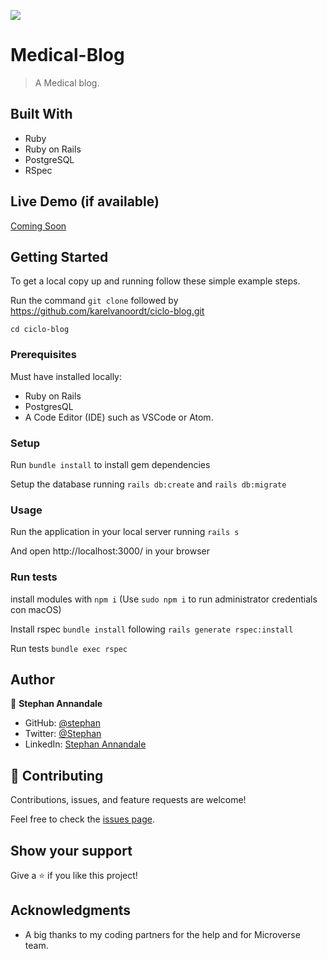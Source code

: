 
![](https://img.shields.io/badge/Microverse-blueviolet)

# Medical-Blog

> A Medical blog.


## Built With

- Ruby
- Ruby on Rails
- PostgreSQL
- RSpec


## Live Demo (if available)

[Coming Soon](https://livedemo.com)


## Getting Started



To get a local copy up and running follow these simple example steps.

Run the command `git clone` followed by https://github.com/karelvanoordt/ciclo-blog.git

`cd ciclo-blog`


### Prerequisites

Must have installed locally:
- Ruby on Rails
- PostgresQL
- A Code Editor (IDE) such as VSCode or Atom.

### Setup

Run `bundle install` to install gem dependencies

Setup the database running `rails db:create` and `rails db:migrate`

### Usage

Run the application in your local server running `rails s`

And open http://localhost:3000/ in your browser

### Run tests

install modules with `npm i` (Use `sudo npm i` to run administrator credentials con macOS)

Install rspec `bundle install` following `rails generate rspec:install`

Run tests `bundle exec rspec`

## Author

👤 **Stephan Annandale**

- GitHub: [@stephan](https://github.com/sneeu-leeu)
- Twitter: [@Stephan](https://twitter.com/Stephan07484055)
- LinkedIn: [Stephan Annandale](https://www.linkedin.com/in/stephan-annandale-a4b4931a9/)




## 🤝 Contributing

Contributions, issues, and feature requests are welcome!

Feel free to check the [issues page](https://github.com/karelvanoordt/ciclo-blog/issues/).

## Show your support

Give a ⭐️ if you like this project!

## Acknowledgments

- A big thanks to my coding partners for the help and for Microverse team.
